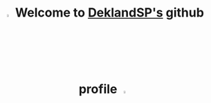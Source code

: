 <h1 align="center"> <img src="https://media0.giphy.com/media/v1.Y2lkPTc5MGI3NjExMjA0ZXllZWJzZWEwaHJ5ZzZ6OGRqdG5wOHpidTQwMWF6NnhuMmtoOSZlcD12MV9pbnRlcm5hbF9naWZfYnlfaWQmY3Q9Zw/1DfUlEJHwh1fG5nwMx/giphy.gif" width="4%"> Welcome to <a href="https://github.com/DeklandSP" target="_blank">DeklandSP's</a> github profile <img src="https://media0.giphy.com/media/v1.Y2lkPTc5MGI3NjExMjA0ZXllZWJzZWEwaHJ5ZzZ6OGRqdG5wOHpidTQwMWF6NnhuMmtoOSZlcD12MV9pbnRlcm5hbF9naWZfYnlfaWQmY3Q9Zw/1DfUlEJHwh1fG5nwMx/giphy.gif" width="4%"> </h1>
<br>
